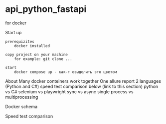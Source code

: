 # api_python_fastapi
for docker

Start up 

    prerequizites 
        docker installed 

    copy project on your machine
        for example: git clone ...

    start
        docker compose up - как-т овыделить это цветом



About 
    Many docker conteiners work together
    One allure report
    2 languages (Python and C#)
    speed test comparison below (link to this section)
        python vs C# 
        selenium vs playwright 
        sync vs async 
        single process vs multiprocessing

Docker schema


Speed test comparison 







